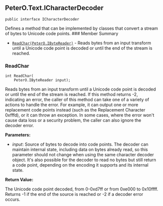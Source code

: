 ## PeterO.Text.ICharacterDecoder

    public interface ICharacterDecoder

 Defines a method that can be implemented by classes that convert a stream of bytes to Unicode code points.  ### Member Summary
* <code>[ReadChar(PeterO.IByteReader)](#ReadChar_PeterO_IByteReader)</code> - Reads bytes from an input transform until a Unicode code point is decoded or until the end of the stream is reached.

<a id="ReadChar_PeterO_IByteReader"></a>
### ReadChar

    int ReadChar(
        PeterO.IByteReader input);

 Reads bytes from an input transform until a Unicode code point is decoded or until the end of the stream is reached. If this method returns -2, indicating an error, the caller of this method can take one of a variety of actions to handle the error. For example, it can output one or more replacement code points instead (such as the Replacement Character 0xfffd), or it can throw an exception. In some cases, where the error won't cause data loss or a security problem, the caller can also ignore the decoder error.

  <b>Parameters:</b>

 * <i>input</i>: Source of bytes to decode into code points. The decoder can maintain internal state, including data on bytes already read, so this parameter should not change when using the same character decoder object. It's also possible for the decoder to read no bytes but still return a code point, depending on the encoding it supports and its internal state.

<b>Return Value:</b>

The Unicode code point decoded, from 0-0xd7ff or from 0xe000 to 0x10ffff. Returns -1 if the end of the source is reached or -2 if a decoder error occurs.
